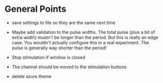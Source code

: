 # General Points
* save settings to file so they are the same next time
* Maybe add validation to the pulse widths. The total pulse (plus a bit of extra width) mustn't be longer than the period. But this is really an edge case. You wouldn't actually configure this in a real experiment. The pulse is generally way shorter than the period!
* Stop stimulation if window is closed

* The channel should be moved to the stimulation buttons

* delete azure theme


